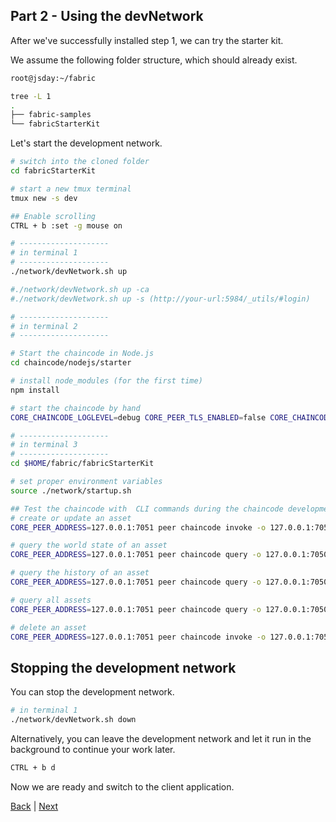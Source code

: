 ## Part 2 - Using the devNetwork
After we've successfully installed step 1, we can try the starter kit.

We assume the following folder structure, which should already exist.
```bash
root@jsday:~/fabric 

tree -L 1
.
├── fabric-samples
└── fabricStarterKit
```
Let's start the development network.

```bash
# switch into the cloned folder
cd fabricStarterKit

# start a new tmux terminal
tmux new -s dev

## Enable scrolling
CTRL + b :set -g mouse on

# --------------------
# in terminal 1
# --------------------
./network/devNetwork.sh up

#./network/devNetwork.sh up -ca
#./network/devNetwork.sh up -s (http://your-url:5984/_utils/#login)

# --------------------
# in terminal 2
# --------------------

# Start the chaincode in Node.js
cd chaincode/nodejs/starter

# install node_modules (for the first time)
npm install 

# start the chaincode by hand
CORE_CHAINCODE_LOGLEVEL=debug CORE_PEER_TLS_ENABLED=false CORE_CHAINCODE_ID_NAME=mycc:1.0 ./node_modules/.bin/fabric-chaincode-node start --peer.address 127.0.0.1:7052

# --------------------
# in terminal 3
# --------------------
cd $HOME/fabric/fabricStarterKit

# set proper environment variables
source ./network/startup.sh

## Test the chaincode with  CLI commands during the chaincode development
# create or update an asset
CORE_PEER_ADDRESS=127.0.0.1:7051 peer chaincode invoke -o 127.0.0.1:7050 -C ch1 -n mycc -c '{"Args":["starter:set","{\"no\":\"a1\", \"desc\":\"Product number 1\",\"amount\":10, \"price\":\"500\"}"]}'

# query the world state of an asset
CORE_PEER_ADDRESS=127.0.0.1:7051 peer chaincode query -o 127.0.0.1:7050 -C ch1 -n mycc -c '{"Args":["starter:get","a1"]}' | jq .

# query the history of an asset
CORE_PEER_ADDRESS=127.0.0.1:7051 peer chaincode query -o 127.0.0.1:7050 -C ch1 -n mycc -c '{"Args":["starter:getHistory","a1"]}' | jq .

# query all assets
CORE_PEER_ADDRESS=127.0.0.1:7051 peer chaincode query -o 127.0.0.1:7050 -C ch1 -n mycc -c '{"Args":["starter:getAllAssets"]}' | jq .

# delete an asset
CORE_PEER_ADDRESS=127.0.0.1:7051 peer chaincode invoke -o 127.0.0.1:7050 -C ch1 -n mycc -c '{"Args":["starter:delete","a1"]}'
```

## Stopping the development network
You can stop the development network.
```bash
# in terminal 1
./network/devNetwork.sh down
```

Alternatively, you can leave the development network and let it run in the background to continue your work later.

```bash
CTRL + b d
``` 

Now we are ready and switch to the client application.

[Back](../README.md#fabric-Developer-starter-kit) | [Next](../backend/readme.md)